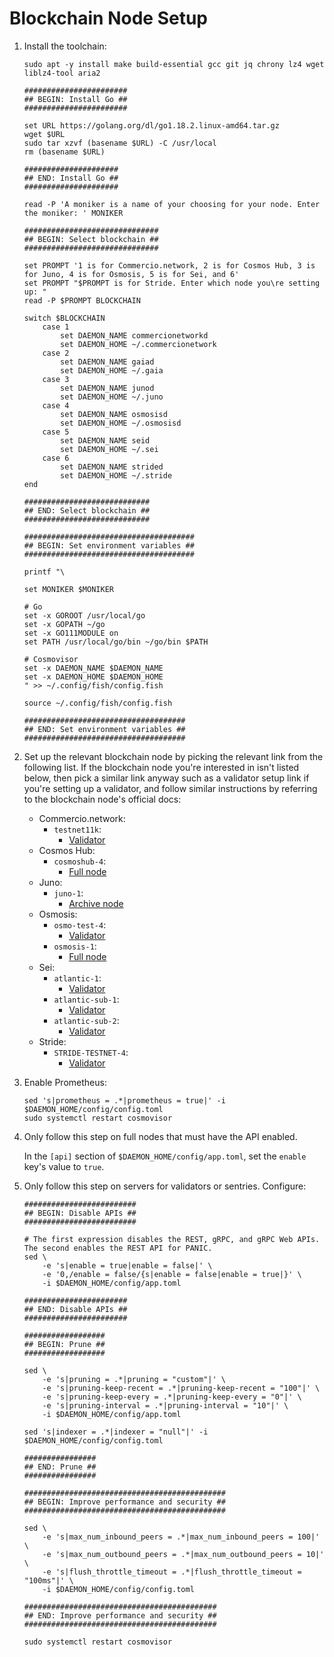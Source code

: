 # Blockchain Node Setup

1. Install the toolchain:

    ```shell
    sudo apt -y install make build-essential gcc git jq chrony lz4 wget liblz4-tool aria2
   
    #######################
    ## BEGIN: Install Go ##
    #######################
   
    set URL https://golang.org/dl/go1.18.2.linux-amd64.tar.gz
    wget $URL
    sudo tar xzvf (basename $URL) -C /usr/local
    rm (basename $URL)
   
    #####################
    ## END: Install Go ##
    #####################
   
    read -P 'A moniker is a name of your choosing for your node. Enter the moniker: ' MONIKER
   
    ##############################
    ## BEGIN: Select blockchain ##
    ############################## 
   
    set PROMPT '1 is for Commercio.network, 2 is for Cosmos Hub, 3 is for Juno, 4 is for Osmosis, 5 is for Sei, and 6'
    set PROMPT "$PROMPT is for Stride. Enter which node you\re setting up: "
    read -P $PROMPT BLOCKCHAIN

    switch $BLOCKCHAIN
        case 1
            set DAEMON_NAME commercionetworkd
            set DAEMON_HOME ~/.commercionetwork
        case 2
            set DAEMON_NAME gaiad
            set DAEMON_HOME ~/.gaia
        case 3
            set DAEMON_NAME junod
            set DAEMON_HOME ~/.juno
        case 4
            set DAEMON_NAME osmosisd
            set DAEMON_HOME ~/.osmosisd
        case 5
            set DAEMON_NAME seid
            set DAEMON_HOME ~/.sei
        case 6
            set DAEMON_NAME strided
            set DAEMON_HOME ~/.stride
    end
   
    ############################
    ## END: Select blockchain ##
    ############################ 
   
    ######################################
    ## BEGIN: Set environment variables ##
    ###################################### 
   
    printf "\
   
    set MONIKER $MONIKER
    
    # Go
    set -x GOROOT /usr/local/go
    set -x GOPATH ~/go
    set -x GO111MODULE on
    set PATH /usr/local/go/bin ~/go/bin $PATH

    # Cosmovisor
    set -x DAEMON_NAME $DAEMON_NAME
    set -x DAEMON_HOME $DAEMON_HOME
    " >> ~/.config/fish/config.fish
   
    source ~/.config/fish/config.fish
      
    ####################################
    ## END: Set environment variables ##
    #################################### 
    ```
2. Set up the relevant blockchain node by picking the relevant link from the following list. If the blockchain node you're interested in isn't listed below, then pick a similar link anyway such as a validator setup link if you're setting up a validator, and follow similar instructions by referring to the blockchain node's official docs:
    - Commercio.network:
        - `testnet11k`:
            - [Validator](blockchain-nodes/commercio-network/testnet11k/validator.md)
    - Cosmos Hub:
        - `cosmoshub-4`:
            - [Full node](blockchain-nodes/cosmos-hub/cosmoshub-4/full-node.md)
    - Juno:
        - `juno-1`:
            - [Archive node](blockchain-nodes/juno/juno-1/archive-node.md)
    - Osmosis:
        - `osmo-test-4`:
            - [Validator](blockchain-nodes/osmosis/osmo-test-4/validator.md)
        - `osmosis-1`:
            - [Full node](blockchain-nodes/osmosis/osmosis-1/full-node.md) 
    - Sei:
        - `atlantic-1`:
            - [Validator](blockchain-nodes/sei/atlantic-1/validator.md)
        - `atlantic-sub-1`:
            - [Validator](blockchain-nodes/sei/atlantic-sub-1/validator.md)
        - `atlantic-sub-2`:
            - [Validator](blockchain-nodes/sei/atlantic-sub-2/validator.md)
    - Stride:
        - `STRIDE-TESTNET-4`:
            - [Validator](blockchain-nodes/stride/stride-testnet-4/validator.md)
3. Enable Prometheus:

    ```shell
    sed 's|prometheus = .*|prometheus = true|' -i $DAEMON_HOME/config/config.toml
    sudo systemctl restart cosmovisor
    ```
4. Only follow this step on full nodes that must have the API enabled.

    In the `[api]` section of `$DAEMON_HOME/config/app.toml`, set the `enable` key's value to `true`.
5. Only follow this step on servers for validators or sentries. Configure:

    ```shell
    #########################
    ## BEGIN: Disable APIs ##
    #########################
   
    # The first expression disables the REST, gRPC, and gRPC Web APIs. The second enables the REST API for PANIC.
    sed \
        -e 's|enable = true|enable = false|' \
        -e '0,/enable = false/{s|enable = false|enable = true|}' \
        -i $DAEMON_HOME/config/app.toml
   
    #######################
    ## END: Disable APIs ##
    #######################
   
    ##################
    ## BEGIN: Prune ##
    ##################
   
    sed \
        -e 's|pruning = .*|pruning = "custom"|' \
        -e 's|pruning-keep-recent = .*|pruning-keep-recent = "100"|' \
        -e 's|pruning-keep-every = .*|pruning-keep-every = "0"|' \
        -e 's|pruning-interval = .*|pruning-interval = "10"|' \
        -i $DAEMON_HOME/config/app.toml
   
    sed 's|indexer = .*|indexer = "null"|' -i $DAEMON_HOME/config/config.toml
   
    ################
    ## END: Prune ##
    ################
      
    #############################################
    ## BEGIN: Improve performance and security ##
    #############################################
   
    sed \
        -e 's|max_num_inbound_peers = .*|max_num_inbound_peers = 100|' \
        -e 's|max_num_outbound_peers = .*|max_num_outbound_peers = 10|' \
        -e 's|flush_throttle_timeout = .*|flush_throttle_timeout = "100ms"|' \
        -i $DAEMON_HOME/config/config.toml
   
    ###########################################
    ## END: Improve performance and security ##
    ###########################################
   
    sudo systemctl restart cosmovisor
    ```
